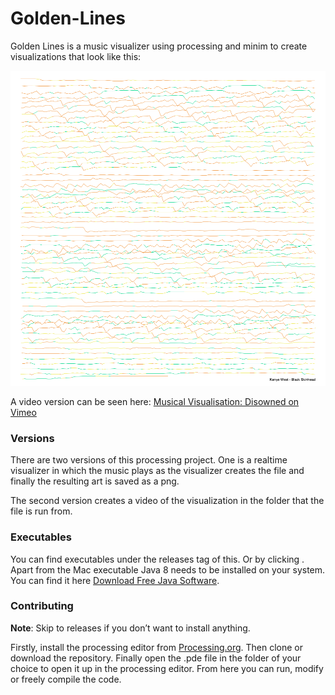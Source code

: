 # Golden-Lines

Golden Lines is a music visualizer using processing and minim to create visualizations that look like this:

![alt text](https://github.com/CarltonS13/Golden-Lines/blob/master/assets/kanye.png?raw=true)


A video version can be seen here: [Musical Visualisation: Disowned on Vimeo](https://vimeo.com/user91116455/review/426576635/b896cc1ee9)

### Versions
There are two versions of this processing project. One is a realtime visualizer in which the music plays as the visualizer creates the file and finally the resulting art is saved as a png.

The second version creates a video of the visualization in the folder that the file is run from.

### Executables
You can find executables under the releases tag of this. Or by clicking [](https://github.com/CarltonS13/Golden-Lines/releases). Apart from the Mac executable Java 8 needs to be installed on your system. You can find it here [Download Free Java Software](https://java.com/en/download/).


### Contributing
**Note**: Skip to releases if you don’t want to install anything.

Firstly, install the processing editor from  [Processing.org](https://processing.org/). Then clone or download the repository. Finally open the .pde file in the folder of your choice to open it up in the processing editor. From here you can run, modify or freely compile the code.
